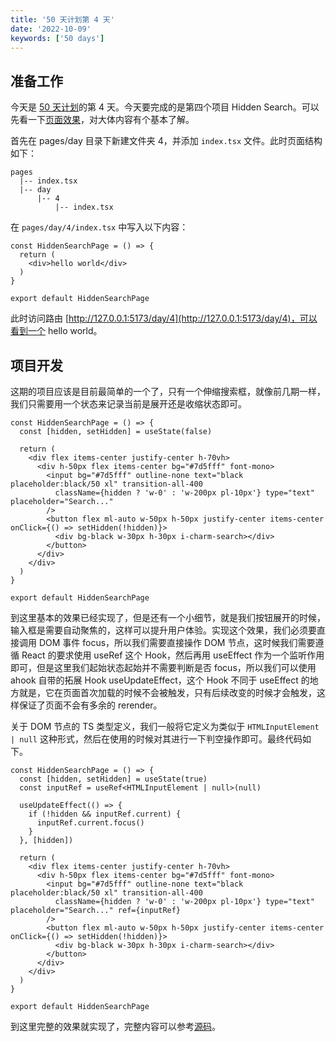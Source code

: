```yaml
---
title: '50 天计划第 4 天'
date: '2022-10-09'
keywords: ['50 days']
---
```


## 准备工作

今天是 [50 天计划](https://yunhan.fun/notes/50-days-plan)的第 4 天。今天要完成的是第四个项目 Hidden Search。可以先看一下[页面效果](https://50projects50days-react.netlify.app/day/4)，对大体内容有个基本了解。

首先在 pages/day 目录下新建文件夹 4，并添加 `index.tsx` 文件。此时页面结构如下：

```plain
pages
  |-- index.tsx
  |-- day
      |-- 4
          |-- index.tsx
```

在 `pages/day/4/index.tsx` 中写入以下内容：

```tsx
const HiddenSearchPage = () => {
  return (
    <div>hello world</div>
  )
}

export default HiddenSearchPage
```

此时访问路由 [http://127.0.0.1:5173/day/4](http://127.0.0.1:5173/day/4)，可以看到一个 hello world。

## 项目开发

这期的项目应该是目前最简单的一个了，只有一个伸缩搜索框，就像前几期一样，我们只需要用一个状态来记录当前是展开还是收缩状态即可。

```tsx
const HiddenSearchPage = () => {
  const [hidden, setHidden] = useState(false)

  return (
    <div flex items-center justify-center h-70vh>
      <div h-50px flex items-center bg="#7d5fff" font-mono>
        <input bg="#7d5fff" outline-none text="black placeholder:black/50 xl" transition-all-400
          className={hidden ? 'w-0' : 'w-200px pl-10px'} type="text" placeholder="Search..."
        />
        <button flex ml-auto w-50px h-50px justify-center items-center onClick={() => setHidden(!hidden)}>
          <div bg-black w-30px h-30px i-charm-search></div>
        </button>
      </div>
    </div>
  )
}

export default HiddenSearchPage
```

到这里基本的效果已经实现了，但是还有一个小细节，就是我们按钮展开的时候，输入框是需要自动聚焦的，这样可以提升用户体验。实现这个效果，我们必须要直接调用 DOM 事件 focus，所以我们需要直接操作 DOM 节点，这时候我们需要遵循 React 的要求使用 useRef 这个 Hook，然后再用 useEffect 作为一个监听作用即可，但是这里我们起始状态起始并不需要判断是否 focus，所以我们可以使用 ahook 自带的拓展 Hook useUpdateEffect，这个 Hook 不同于 useEffect 的地方就是，它在页面首次加载的时候不会被触发，只有后续改变的时候才会触发，这样保证了页面不会有多余的 rerender。

关于 DOM 节点的 TS 类型定义，我们一般将它定义为类似于 `HTMLInputElement | null` 这种形式，然后在使用的时候对其进行一下判空操作即可。最终代码如下。

```tsx
const HiddenSearchPage = () => {
  const [hidden, setHidden] = useState(true)
  const inputRef = useRef<HTMLInputElement | null>(null)

  useUpdateEffect(() => {
    if (!hidden && inputRef.current) {
      inputRef.current.focus()
    }
  }, [hidden])

  return (
    <div flex items-center justify-center h-70vh>
      <div h-50px flex items-center bg="#7d5fff" font-mono>
        <input bg="#7d5fff" outline-none text="black placeholder:black/50 xl" transition-all-400
          className={hidden ? 'w-0' : 'w-200px pl-10px'} type="text" placeholder="Search..." ref={inputRef}
        />
        <button flex ml-auto w-50px h-50px justify-center items-center onClick={() => setHidden(!hidden)}>
          <div bg-black w-30px h-30px i-charm-search></div>
        </button>
      </div>
    </div>
  )
}

export default HiddenSearchPage
```

到这里完整的效果就实现了，完整内容可以参考[源码](https://github.com/Flower-F/50projects50days/blob/main/src/pages/day/4/index.tsx)。
